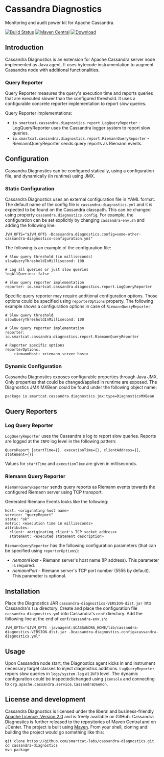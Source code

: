 # Cassandra Diagnostics

Monitoring and audit power kit for Apache Cassandra.

[![Build Status](https://travis-ci.org/smartcat-labs/cassandra-diagnostics.svg?branch=master)](https://travis-ci.org/smartcat-labs/cassandra-diagnostics)
[![Maven Central](https://maven-badges.herokuapp.com/maven-central/io.smartcat/cassandra-diagnostics/badge.svg)](https://maven-badges.herokuapp.com/maven-central/io.smartcat/cassandra-diagnostics)
[![Download](https://api.bintray.com/packages/smartcat-labs/maven/cassandra-diagnostics/images/download.svg) ](https://bintray.com/smartcat-labs/maven/cassandra-diagnostics/_latestVersion)

## Introduction

Cassandra Diagnostics is an extension for Apache Cassandra server node implemented as Java agent. It uses bytecode instrumentation to augment Cassandra node with additional functionalities.

### Query Reporter

Query Reporter measures the query's execution time and reports queries that are executed slower than the configured threshold. It uses a configurable concrete reporter implementation to report slow queries.

Query Reporter implementations:

- `io.smartcat.cassandra.diagnostics.report.LogQueryReporter` - LogQueryReporter uses the Cassandra logger system to report slow queries.
- `io.smartcat.cassandra.diagnostics.report.RiemannQueryReporter` - RiemannQueryReporter sends query reports as Riemann events.
 

## Configuration

Cassandra Diagnostics can be configured statically, using a configuration file, and dynamically (in runtime) using JMX.

### Static Configuration

Cassandra Diagnostics uses an external configuration file in YAML format. The default name of the config file is `cassandra-diagnostics.yml` and it is expected to be found on the Cassandra classpath. This can be changed using property `cassandra.diagnostics.config`.
For example, the configuration can be set explicitly by changing `cassandra-env.sh` and adding the following line:

```
JVM_OPTS="$JVM_OPTS -Dcassandra.diagnostics.config=some-other-cassandra-diagnostics-configuration.yml"
```

The following is an example of the configuration file:

```
# Slow query threshold (in milliseconds)
slowQueryThresholdInMillisecond: 100

# Log all queries or just slow queries
logAllQueries: false

# Slow query reporter implementation
reporter: io.smartcat.cassandra.diagnostics.report.LogQueryReporter
```

Specific query reporter may require additional configuration options. Those options could be specified using `reporterOptions` property. The following example shows a configuration options in case of `RiemannQueryReporter`:

```
# Slow query threshold
slowQueryThresholdInMillisecond: 100

# Slow query reporter implementation
reporter: io.smartcat.cassandra.diagnostics.report.RiemannQueryReporter

# Reporter specific options
reporterOptions:
    riemannHost: <riemann server host>
```

### Dynamic Configuration

Cassandra Diagnostics exposes configurable properties through Java JMX. Only properties that could be changed/applied in runtime are exposed.
The Diagnostics JMX MXBean could be found under the following object name:

```
package io.smartcat.cassandra.diagnostics.jmx:type=DiagnosticsMXBean
```

## Query Reporters

### Log Query Reporter

`LogQueryReporter` uses the Cassandra's log to report slow queries. Reports are logged at the `INFO` log level in the following pattern:

```
QueryReport [startTime={}, executionTime={}, clientAddress={}, statement={}]
```

Values for `startTime` and `executionTime` are given in milliseconds.


### Riemann Query Reporter

`RiemannQueryReporter` sends query reports as Riemann events towards the configured Riemann server using TCP transport.

Generated Riemann Events looks like the following:

```
host: <originating host name>
service: "queryReport"
state: "ok"
metric: <execution time in milliseconds>
attributes:
  client: <originating client's TCP socket address>
  statement: <executed statement description>
```

`RiemannQueryReporter` has the following configuration parameters (that can be specified using `reporterOptions`):

- _riemannHost_ - Riemann server's host name (IP address). This parameter is required.
- _riemannPort_ - Riemann server's TCP port number (5555 by default). This parameter is optional.

## Installation

Place the Diagnostics JAR `cassandra-diagnostics-VERSION-dist.jar` into Cassandra's `lib` directory.
Create and place the configuration file `cassandra-diagnostics.yml` into Cassandra's `conf` directory.
Add the following line at the end of `conf/cassandra-env.sh`:

```
JVM_OPTS="$JVM_OPTS -javaagent:$CASSANDRA_HOME/lib/cassandra-diagnostics-VERSION-dist.jar -Dcassandra.diagnostics.config=cassandra-diagnostics.yml"
```

## Usage

Upon Cassandra node start, the Diagnostics agent kicks in and instrument necessary target classes to inject diagnostics additions.
`LogQueryReporter` repors slow queries in `logs/system.log` at `INFO` level.
The dynamic configuration could be inspected/changed using `jconsole` and connecting to `org.apache.cassandra.service.CassandraDaemon`.

## License and development

Cassandra Diagnostics is licensed under the liberal and business-friendly [Apache Licence, Version 2.0](http://www.apache.org/licenses/LICENSE-2.0.html) and is freely available on GitHub. Cassandra Diagnostics is further released to the repositories of Maven Central and on JCenter. The project is built using [Maven](http://maven.apache.org/). From your shell, cloning and building the project would go something like this:

```
git clone https://github.com/smartcat-labs/cassandra-diagnostics.git
cd cassandra-diagnostics
mvn package
```

